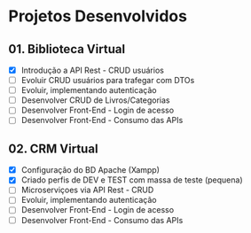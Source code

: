 # Projetos Desenvolvidos

## 01. Biblioteca Virtual
  + [x] Introdução a API Rest - CRUD usuários
  + [ ] Evoluir CRUD usuários para trafegar com DTOs
  + [ ] Evoluir, implementando autenticação
  + [ ] Desenvolver CRUD de Livros/Categorias
  + [ ] Desenvolver Front-End - Login de acesso
  + [ ] Desenvolver Front-End - Consumo das APIs
  <!-- Inserir gif com imagens do sistema pronto-->

## 02. CRM Virtual
  + [x] Configuração do BD Apache (Xampp)
  + [x] Criado perfis de DEV e TEST com massa de teste (pequena)
  + [ ] Microserviçoes via API Rest - CRUD 
  + [ ] Evoluir, implementando autenticação
  + [ ] Desenvolver Front-End - Login de acesso
  + [ ] Desenvolver Front-End - Consumo das APIs
